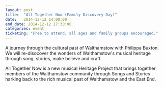 ```yaml
---
layout: post
title:  "All Together Now (Family Discovery Day)"
date:   2014-12-12 14:00:00
end_date: 2014-12-12 17:30:00
categories: event
ticketing: "Free to attend, all ages and family groups encouraged."
---
```

A journey through the cultural past of Walthamstow with Philippa Buxton. We will re-disocover the wonders of Walthamstow's musical heritage through song, stories, make believe and craft.

All Together Now is a new musical Heritage Project that brings together members of the Walthamstow community through Songs and Stories harking back to the rich musical past of Walthamstow and the East End.
